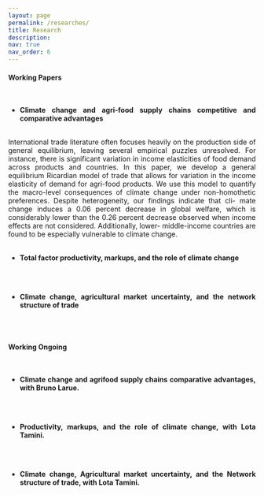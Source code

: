 ```yaml
---
layout: page
permalink: /researches/
title: Research
description: 
nav: true
nav_order: 6
---
```

<div style="text-align: justify; text-justify: inter-word;">
<h4>Working Papers</h4>
<br/>

* <b>Climate change and agri-food supply chains competitive and comparative advantages</b>
<br/>
International trade literature often focuses heavily on the production side of general equilibrium,
leaving several empirical puzzles unresolved. For instance, there is significant variation in income
elasticities of food demand across products and countries. In this paper, we develop a general
equilibrium Ricardian model of trade that allows for variation in the income elasticity of demand
for agri-food products. We use this model to quantify the macro-level consequences of climate
change under non-homothetic preferences. Despite heterogeneity, our findings indicate that cli-
mate change induces a 0.06 percent decrease in global welfare, which is considerably lower than
the 0.26 percent decrease observed when income effects are not considered. Additionally, lower-
middle-income countries are found to be especially vulnerable to climate change.

<br/>
<br/>

* <b>Total factor productivity, markups, and the role of climate change</b>

<br/>
<br/>

* <b>Climate change, agricultural market uncertainty, and the network structure of trade</b>

<br/>

<br/>

<h4>Working Ongoing</h4>
<br/>

* <b>Climate change and agrifood supply chains comparative advantages, with Bruno Larue.</b>

<br/>
<br/>

* <b>Productivity, markups, and the role of climate change, with Lota Tamini.</b>

<br/>
<br/>

* <b>Climate change, Agricultural market uncertainty, and the Network structure of trade, with Lota Tamini.</b>
</div>


